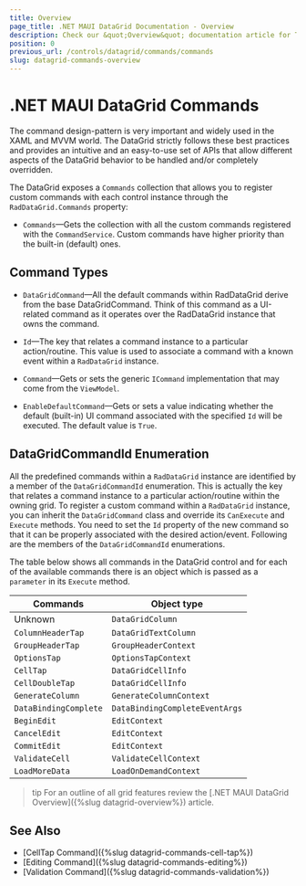 ```yaml
---
title: Overview
page_title: .NET MAUI DataGrid Documentation - Overview
description: Check our &quot;Overview&quot; documentation article for Telerik DataGrid for .NET MAUI control.
position: 0
previous_url: /controls/datagrid/commands/commands
slug: datagrid-commands-overview
---
```


# .NET MAUI DataGrid Commands

The command design-pattern is very important and widely used in the XAML and MVVM world. The DataGrid strictly follows these best practices and provides an intuitive and an easy-to-use set of APIs that allow different aspects of the DataGrid behavior to be handled and/or completely overridden.

The DataGrid exposes a `Commands` collection that allows you to register custom commands with each control instance through the `RadDataGrid.Commands` property:

- `Commands`&mdash;Gets the collection with all the custom commands registered with the `CommandService`. Custom commands have higher priority than the built-in (default) ones.

## Command Types

- `DataGridCommand`&mdash;All the default commands within RadDataGrid derive from the base DataGridCommand. Think of this command as a UI-related command as it operates over the RadDataGrid instance that owns the command.

- `Id`&mdash;The key that relates a command instance to a particular action/routine. This value is used to associate a command with a known event within a `RadDataGrid` instance.
- `Command`&mdash;Gets or sets the generic `ICommand` implementation that may come from the `ViewModel`.
- `EnableDefaultCommand`&mdash;Gets or sets a value indicating whether the default (built-in) UI command associated with the specified `Id` will be executed. The default value is `True`.

## DataGridCommandId Enumeration

All the predefined commands within a `RadDataGrid` instance are identified by a member of the `DataGridCommandId` enumeration. This is actually the key that relates a command instance to a particular action/routine within the owning grid. To register a custom command within a `RadDataGrid` instance, you can inherit the `DataGridCommand` class and override its `CanExecute` and `Execute` methods. You need to set the `Id` property of the new command so that it can be properly associated with the desired action/event. Following are the members of the `DataGridCommandId` enumerations.

The table below shows all commands in the DataGrid control and for each of the available commands there is an object which is passed as a `parameter` in its `Execute` method.

| Commands              | Object type                    |
| --------------------- | ------------------------------ |
| Unknown               | `DataGridColumn`               |
| `ColumnHeaderTap`     | `DataGridTextColumn`           |
| `GroupHeaderTap`      | `GroupHeaderContext`           |
| `OptionsTap`          | `OptionsTapContext`            |
| `CellTap`             | `DataGridCellInfo`             |
| `CellDoubleTap`       | `DataGridCellInfo`             |
| `GenerateColumn`      | `GenerateColumnContext`        |
| `DataBindingComplete` | `DataBindingCompleteEventArgs` |
| `BeginEdit`           | `EditContext`                  |
| `CancelEdit`          | `EditContext`                  |
| `CommitEdit`          | `EditContext`                  |
| `ValidateCell`        | `ValidateCellContext`          |
| `LoadMoreData`        | `LoadOnDemandContext`          |

>tip For an outline of all grid features review the [.NET MAUI DataGrid Overview]({%slug datagrid-overview%}) article.

## See Also

- [CellTap Command]({%slug datagrid-commands-cell-tap%})
- [Editing Command]({%slug datagrid-commands-editing%})
- [Validation Command]({%slug datagrid-commands-validation%})
